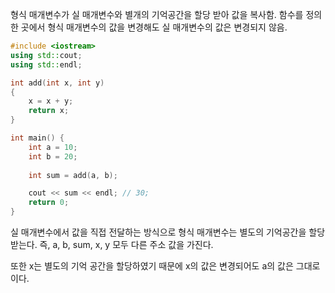 형식 매개변수가 실 매개변수와 별개의 기억공간을 할당 받아 값을 복사함.
함수를 정의한 곳에서 형식 매개변수의 값을 변경해도 실 매개변수의 값은 변경되지 않음.

```cpp
#include <iostream>
using std::cout;
using std::endl;

int add(int x, int y)
{
	x = x + y;
	return x;
}

int main() {
	int a = 10;
	int b = 20; 
	
	int sum = add(a, b);

	cout << sum << endl; // 30;
	return 0;
}
```

실 매개변수에서 값을 직접 전달하는 방식으로 형식 매개변수는 별도의 기억공간을 할당 받는다.
즉, a, b, sum, x, y 모두 다른 주소 값을 가진다. 

또한 x는 별도의 기억 공간을 할당하였기 때문에 x의 값은 변경되어도 a의 값은 그대로 이다.

